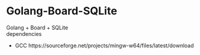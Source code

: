 # Golang-Board-SQLite
Golang + Board + SQLite
<br>
dependencies
<ul>
  <li>GCC https://sourceforge.net/projects/mingw-w64/files/latest/download</li>
</ul>
